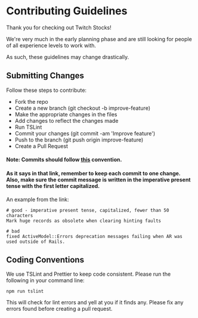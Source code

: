 # Contributing Guidelines
Thank you for checking out Twitch Stocks!

We're very much in the early planning phase and are still looking for people of all experience levels to work with.

As such, these guidelines may change drastically.

## Submitting Changes

Follow these steps to contribute:

* Fork the repo
* Create a new branch (git checkout -b improve-feature)
* Make the appropriate changes in the files
* Add changes to reflect the changes made
* Run TSLint
* Commit your changes (git commit -am 'Improve feature')
* Push to the branch (git push origin improve-feature)
* Create a Pull Request


#### Note: Commits should follow [this](https://github.com/agis/git-style-guide#commits) convention.


#### As it says in that link, remember to keep each commit to one change. Also, make sure the commit message is written in the imperative present tense with the first letter capitalized.


An example from the link:
```
# good - imperative present tense, capitalized, fewer than 50 characters
Mark huge records as obsolete when clearing hinting faults

# bad
fixed ActiveModel::Errors deprecation messages failing when AR was used outside of Rails.
```

## Coding Conventions
We use TSLint and Prettier to keep code consistent. Please run the following in your command line:
```
npm run tslint
```
This will check for lint errors and yell at you if it finds any. Please fix any errors found before creating a pull request.
